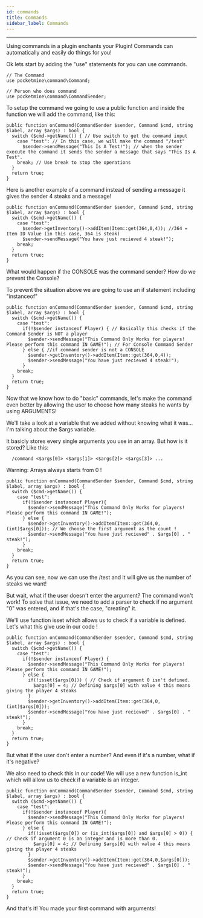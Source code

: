 ```yaml
---
id: commands
title: Commands
sidebar_label: Commands
---
```

___
Using commands in a plugin enchants your Plugin! Commands can automatically and easily do things for you!  

Ok lets start by adding the "use" statements for you can use commands.  
```
// The Command
use pocketmine\command\Command;
      
// Person who does command
use pocketmine\command\CommandSender;
```
To setup the command we going to use a public function and inside the function we will add the command, like this:
```
public function onCommand(CommandSender $sender, Command $cmd, string $label, array $args) : bool {
  switch ($cmd->getName()) { // Use switch to get the command input
    case "test": // In this case, we will make the command "/test"
      $sender->sendMessage("This Is A Test!"); // when the sender execute the command it sends the sender a message that says "This Is A Test".
    break; // Use break to stop the operations
  }
  return true;
}
```
Here is another example of a command instead of sending a message it gives the sender 4 steaks and a message!
```
public function onCommand(CommandSender $sender, Command $cmd, string $label, array $args) : bool {
  switch ($cmd->getName()) {
    case "test":
      $sender->getInventory()->addItem(Item::get(364,0,4)); //364 = Item ID Value (in this case, 364 is steak)
      $sender->sendMessage("You have just recieved 4 steak!");
    break;
  }
  return true;
}
```
What would happen if the CONSOLE was the command sender? How do we prevent the Console?  

To prevent the situation above we are going to use an if statement including "instanceof"  
```
public function onCommand(CommandSender $sender, Command $cmd, string $label, array $args) : bool {
  switch ($cmd->getName()) {
    case "test":
      if(!$sender instanceof Player) { // Basically this checks if the Command Sender is NOT a player
        $sender->sendMessage("This Command Only Works for players! Please perform this command IN GAME!"); // For Console Command Sender
      } else { //if command sender is not a CONSOLE
        $sender->getInventory()->addItem(Item::get(364,0,4));
        $sender->sendMessage("You have just recieved 4 steak!");
      }
    break;
  }
  return true;
}
```
Now that we know how to do "basic" commands, let's make the command even better by allowing the user to choose how many steaks he wants by using ARGUMENTS!  

We'll take a look at a variable that we added without knowing what it was... I'm talking about the $args variable.  

It basicly stores every single arguments you use in an array. But how is it stored? Like this:
```
  /command <$args[0]> <$args[1]> <$args[2]> <$args[3]> ...
```    
Warning: Arrays always starts from 0 !
```
public function onCommand(CommandSender $sender, Command $cmd, string $label, array $args) : bool {
  switch ($cmd->getName()) {
    case "test":
      if(!$sender instanceof Player){
        $sender->sendMessage("This Command Only Works for players! Please perform this command IN GAME!");
      } else {
        $sender->getInventory()->addItem(Item::get(364,0,(int)$args[0])); // We choose the first argument as the count !
        $sender->sendMessage("You have just recieved" . $args[0] . " steak!");
      }
    break;
  }
  return true;
}
```
As you can see, now we can use the /test <steaks number> and it will give us the number of steaks we want!  

But wait, what if the user doesn't enter the argument? The command won't work! To solve that issue, we need to add a parser to check if no argument "0" was entered, and if that's the case, "creating" it.  

We'll use function isset which allows us to check if a variable is defined. Let's what this give use in our code !  
```
public function onCommand(CommandSender $sender, Command $cmd, string $label, array $args) : bool {
  switch ($cmd->getName()) {
    case "test":
      if(!$sender instanceof Player) {
        $sender->sendMessage("This Command Only Works for players! Please perform this command IN GAME!");
      } else {
        if(!isset($args[0])) { // Check if argument 0 isn't defined.
          $args[0] = 4; // Defining $args[0] with value 4 this means giving the player 4 steaks
        }
        $sender->getInventory()->addItem(Item::get(364,0,(int)$args[0]));
        $sender->sendMessage("You have just recieved" . $args[0] . " steak!");
      }
    break;
  }
  return true;
}
```
But what if the user don't enter a number? And even if it's a number, what if it's negative?  

We also need to check this in our code! We will use a new function is_int which will allow us to check if a variable is an integer.  
```
public function onCommand(CommandSender $sender, Command $cmd, string $label, array $args) : bool {
  switch ($cmd->getName()) {
    case "test":
      if(!$sender instanceof Player){
        $sender->sendMessage("This Command Only Works for players! Please perform this command IN GAME!");
      } else {
        if(!isset($args[0]) or (is_int($args[0]) and $args[0] > 0)) { // Check if argument 0 is an integer and is more than 0.
          $args[0] = 4; // Defining $args[0] with value 4 this means giving the player 4 steaks
        }
        $sender->getInventory()->addItem(Item::get(364,0,$args[0]));
        $sender->sendMessage("You have just recieved" . $args[0] . " steak!");
      }
    break;
  }
  return true;
}
```
And that's it! You made your first command with arguments!
